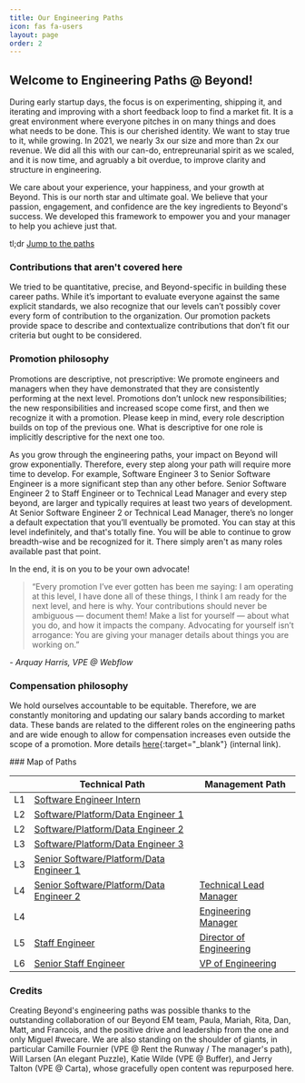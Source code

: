 ```yaml
---
title: Our Engineering Paths
icon: fas fa-users
layout: page
order: 2
---
```


## Welcome to Engineering Paths @ Beyond!
During early startup days, the focus is on experimenting, shipping it, and iterating and improving with a short feedback loop to find a market fit. It is a great environment where everyone pitches in on many things and does what needs to be done. This is our cherished identity. We want to stay true to it, while growing. In 2021, we nearly 3x our size and more than 2x our revenue. We did all this with our can-do, entrepreunarial spirit as we scaled, and it is now time, and agruably a bit overdue, to improve clarity and structure in engineering.

We care about your experience, your happiness, and your growth at Beyond. This is our north star and ultimate goal. We believe that your passion, engagement, and confidence are the key ingredients to Beyond's success. We developed this framework to empower you and your manager to help you achieve just that.

tl;dr [Jump to the paths](#paths)

### Contributions that aren't covered here
We tried to be quantitative, precise, and Beyond-specific in building these career paths. While it’s important to evaluate everyone against the same explicit standards, we also recognize that our levels can’t possibly cover every form of contribution to the organization. Our promotion packets provide space to describe and contextualize contributions that don’t fit our criteria but ought to be considered.

### Promotion philosophy
Promotions are descriptive, not prescriptive: We promote engineers and managers when they have demonstrated that they are consistently performing at the next level. Promotions don’t unlock new responsibilities; the new responsibilities and increased scope come first, and then we recognize it with a promotion. Please keep in mind, every role description builds on top of the previous one. What is descriptive for one role is implicitly descriptive for the next one too.

As you grow through the engineering paths, your impact on Beyond will grow exponentially. Therefore, every step along your path will require more time to develop. For example, Software Engineer 3 to Senior Software Engineer is a more significant step than any other before. Senior Software Engineer 2 to Staff Engineer or to Technical Lead Manager and every step beyond, are larger and typically requires at least two years of development. At Senior Software Engineer 2 or Technical Lead Manager, there’s no longer a default expectation that you’ll eventually be promoted. You can stay at this level indefinitely, and that's totally fine. You will be able to continue to grow breadth-wise and be recognized for it. There simply aren't as many roles available past that point.

In the end, it is on you to be your own advocate! 
> “Every promotion I’ve ever gotten has been me saying: I am operating at this level, I have done all of these things, I think I am ready for the next level, and here is why. Your contributions should never be ambiguous — document them! Make a list for yourself — about what you do, and how it impacts the company. Advocating for yourself isn’t arrogance: You are giving your manager details about things you are working on.” 

_- Arquay Harris, VPE @ Webflow_

### Compensation philosophy
We hold ourselves accountable to be equitable. Therefore, we are constantly monitoring and updating our salary bands according to market data. These bands are related to the different roles on the engineering paths and are wide enough to allow for compensation increases even outside the scope of a promotion. More details [here](https://app.tettra.co/teams/beyondpricing/pages/compensation){:target="_blank"} (internal link).

<span id="paths" />
### Map of Paths

| | Technical Path | Management Path |
|---|---|---|
| L1 | [Software Engineer Intern](software_engineer_intern.html) | |
| L2 | [Software/Platform/Data Engineer 1](software_engineer_1.html) | |
| L2 | [Software/Platform/Data Engineer 2](software_engineer_2.html) | |
| L3 | [Software/Platform/Data Engineer 3](software_engineer_3.html) | |
| L3 | [Senior Software/Platform/Data Engineer 1](sr_software_engineer_1.html) | |
| L4 | [Senior Software/Platform/Data Engineer 2](sr_software_engineer_2.html) | [Technical Lead Manager](technical_lead_manager.html) |
| L4 | | [Engineering Manager](engineering_manager.html) |
| L5 | [Staff Engineer](staff_engineer.html) | [Director of Engineering](director_of_engineering.html) |
| L6 | [Senior Staff Engineer](sr_staff_engineer.html) | [VP of Engineering](vp_of_engineering.html) |

### Credits
Creating Beyond's engineering paths was possible thanks to the outstanding collaboration of our Beyond EM team, Paula, Mariah, Rita, Dan, Matt, and Francois, and the positive drive and leadership from the one and only Miguel #wecare. We are also standing on the shoulder of giants, in particular Camille Fournier (VPE @ Rent the Runway / The manager's path), Will Larsen (An elegant Puzzle), Katie Wilde (VPE @ Buffer), and Jerry Talton (VPE @ Carta), whose gracefully open content was repurposed here.